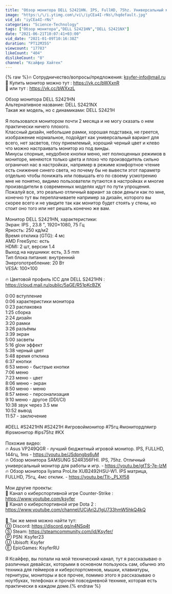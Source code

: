 ```yaml
---
title: "Обзор монитора DELL S2421HN. IPS, FullHD, 75hz. Универсальный монитор, почти без недостатков."
image: "https:\/\/i.ytimg.com\/vi\/iyCEa4I-rNs\/hqdefault.jpg"
vid_id: "iyCEa4I-rNs"
categories: "Science-Technology"
tags: ["Обзор монитора","DELL S2421HN","DELL S2421NX"]
date: "2021-06-21T10:07:41+03:00"
vid_date: "2021-01-09T10:16:38Z"
duration: "PT12M35S"
viewcount: "17783"
likeCount: "404"
dislikeCount: "8"
channel: "Ксайфер Хайтек"
---
```

{% raw %}🔥 Сотрудничество/вопросы/предложения: ksyfer-info@mail.ru<br />🧨 Купить монитор можно тут : <a rel="nofollow" target="blank" href="https://vk.cc/bWXxnR">https://vk.cc/bWXxnR</a><br />🧨 или тут : <a rel="nofollow" target="blank" href="https://vk.cc/bWXxzL">https://vk.cc/bWXxzL</a><br /><br />Обзор монитора DELL S2421HN<br />Альтернативное название: DELL S2421NX<br />Такая же модель, но с динамиками: DELL S2421H<br /><br />Я пользовался монитором почти 2 месяца и не могу сказать о нем практически ничего плохого.<br />Классный дизайн, небольшие рамки, хорошая подставка, не греется, изображение нормальное, подойдет как универсальный вариант для всего, нет засветов, глоу приемлемый, хороший черный цвет и клево что можно настраивать монитор из под винды.<br />Минусы спорные, неудобное кнопки меню, нет полноценных режимов в мониторе, меняются только цвета и плохо что производитель сильно ограничил нас в настройках, например в режиме комфортное чтение есть снижение синего света, но почему бы не вывести этот параметр отдельно чтобы понижать или повышать его по своему усмотрению мне не понятно, видимо пользователи путаются в настройках и многие производители в современных моделях идут по пути упрощения.<br />Пожалуй все, это реально отличный вариант за свои деньги как по мне, конечно тут вы переплачиваете например за дизайн, которого вы скорее всего и не увидите так как монитор будет стоять у стены, но стоит оно того или нет решать конечно же вам. <br /><br />Монитор DELL S2421HN, характеристики: <br />Экран: IPS , 23.8 &quot;, 1920×1080, 75 Гц <br />Яркость: 250 кд/м2 <br />Время отклика (GTG): 4 мс<br />AMD FreeSync: есть <br />HDMI:  2 шт, версии 1.4 <br />Выход на наушники: есть, 3.5 mm <br />Тип блока питания: внутренний <br />Энергопотребление: 20 Вт <br />VESA: 100×100 <br /><br />🔥 Цветовой профиль ICC для DELL S2421HN :  <a rel="nofollow" target="blank" href="https://cloud.mail.ru/public/5aGE/R51pKcBZK">https://cloud.mail.ru/public/5aGE/R51pKcBZK</a><br /><br />0:00 вступление<br />0:06 характеристики монитора<br />0:23 распаковка<br />1:25 сборка<br />2:24 дизайн<br />3:20 рамки<br />3:26 разъёмы<br />3:39 экран<br />5:00 засветы<br />5:16 glow эффект<br />5:38 черный цвет<br />5:48 время отклика<br />6:37 кнопки<br />6:53 меню - быстрые кнопки<br />7:06 меню<br />7:23 меню - цвет<br />8:06 меню - экран<br />8:50 меню - меню<br />8:57 меню - персонализация<br />9:10 меню - другое (DDI/CI)<br />10:38 звук через 3.5 мм<br />10:52 вывод<br />11:57 - заключение<br /><br />#DELL #S2421HN #S2421H #игровоймонитор #75гц #монитордляигр #ipsмонитор #ips75hz #KX<br /><br />Похожие видео:<br />🔥 Asus VP249QGR - лучший бюджетный игровой монитор. IPS,  FULLHD, 144гц, 1ms - <a rel="nofollow" target="blank" href="https://youtu.be/JSdpngbs6uM">https://youtu.be/JSdpngbs6uM</a><br />🔥 Обзор монитора SAMSUNG S24R356FHI. IPS, 75hz. Отличный универсальный монитор для работы и игр. - <a rel="nofollow" target="blank" href="https://youtu.be/gtTS-7e-lzM">https://youtu.be/gtTS-7e-lzM</a><br />🔥 Обзор монитора Iiyama ProLite XUB2492HSU-W1. IPS матрица, FULLHD, 75гц, 4мс отклик. - <a rel="nofollow" target="blank" href="https://youtu.be/Tlt-_PLXf58">https://youtu.be/Tlt-_PLXf58</a><br /><br />Мои другие проекты:<br />🎥 Канал о киберспортивной игре Counter-Strike : <a rel="nofollow" target="blank" href="https://www.youtube.com/ksyfer">https://www.youtube.com/ksyfer</a><br />🎥 Канал о киберспортивной игре Dota 2 : <a rel="nofollow" target="blank" href="https://www.youtube.com/channel/UCjAri2J1gU733hmW5hkQ4kQ">https://www.youtube.com/channel/UCjAri2J1gU733hmW5hkQ4kQ</a><br /><br />🚀 Так же меня можно найти тут:<br />Ⓓ Discord: <a rel="nofollow" target="blank" href="https://discord.gg/n4NSq4t">https://discord.gg/n4NSq4t</a><br />Ⓢ Steam: <a rel="nofollow" target="blank" href="https://steamcommunity.com/id/Ksyfer/">https://steamcommunity.com/id/Ksyfer/</a><br />Ⓟ PSN: Ksyfer23<br />Ⓤ Ubisoft: Ksyfer<br />Ⓔ EpicGames: KsyferRU<br /><br />Я Ксайфер, вы попали на мой технический канал, тут я рассказываю о различных девайсах, которыми в основном пользуюсь сам, обычно это техника для геймеров и киберспортсменов, мышки, клавиатуры, гернитуры, мониторы и все прочее, помимо этого я рассказываю о ноутбуках, телефонах и прочей повседневной технике, которая есть практически в каждом доме.{% endraw %}
